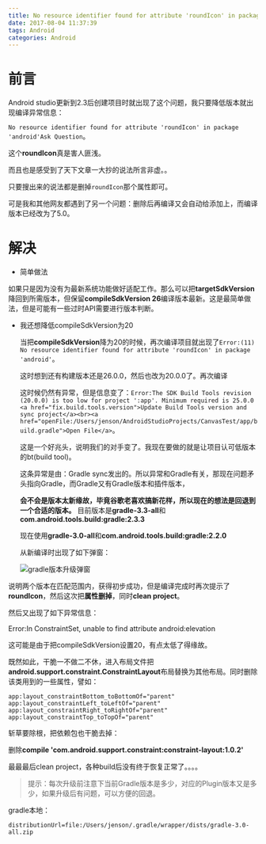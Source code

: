 ```yaml
---
title: No resource identifier found for attribute 'roundIcon' in package 'android'
date: 2017-08-04 11:37:39
tags: Android
categories: Android
---
```


# 前言

Android studio更新到2.3后创建项目时就出现了这个问题，我只要降低版本就出现编译异常信息：

`No resource identifier found for attribute 'roundIcon' in package 'android'Ask Question`。

这个**roundIcon**真是害人匪浅。

而且也是感受到了天下文章一大抄的说法所言非虚。。

只要搜出来的说法都是删掉`roundIcon`那个属性即可。

可是我和其他网友都遇到了另一个问题：删除后再编译又会自动给添加上，而编译版本已经改为了5.0。

# 解决

- 简单做法

如果只是因为没有为最新系统功能做好适配工作。那么可以把**targetSdkVersion**降回到所需版本，但保留**compileSdkVersion 26**编译版本最新。这是最简单做法，但是可能有一些过时API需要进行版本判断。

- 我还想降低compileSdkVersion为20

  当把**compileSdkVersion**降为20的时候，再次编译项目就出现了`Error:(11) No resource identifier found for attribute 'roundIcon' in package 'android'`。

  这时想到还有构建版本还是26.0.0，然后也改为20.0.0了。再次编译

  这时候仍然有异常，但是信息变了：`Error:The SDK Build Tools revision (20.0.0) is too low for project ':app'. Minimum required is 25.0.0
  <a href="fix.build.tools.version">Update Build Tools version and sync project</a><br><a href="openFile:/Users/jenson/AndroidStudioProjects/CanvasTest/app/build.gradle">Open File</a>`。

  这是一个好兆头，说明我们的对手变了。我现在要做的就是让项目认可低版本的bt(build tool)。

  这条异常是由：Gradle sync发出的。所以异常和Gradle有关，那现在问题矛头指向Gradle，而Gradle又有Gradle版本和插件版本，

  **会不会是版本太新缘故，毕竟谷歌老喜欢搞新花样，所以现在的想法是回退到一个合适的版本。**
  目前版本是**gradle-3.3-all**和**com.android.tools.build:gradle:2.3.3**

  现在使用**gradle-3.0-all**和**com.android.tools.build:gradle:2.2.0**

  从新编译时出现了如下弹窗：

  ![gradle版本升级弹窗](http://othg5ggzi.bkt.clouddn.com/gradle%E7%89%88%E6%9C%AC%E5%8D%87%E7%BA%A7%E6%8F%90%E7%A4%BA%E5%BC%B9%E7%AA%97.png)



​	说明两个版本在匹配范围内，获得初步成功，但是编译完成时再次提示了**roundIcon**，然后这次把**属性删掉**，同时**clean project**。

然后又出现了如下异常信息：

Error:In <declare-styleable> ConstraintSet, unable to find attribute android:elevation

这可能是由于把compileSdkVersion设置20，有点太低了得缘故。

既然如此，干脆一不做二不休，进入布局文件把**android.support.constraint.ConstraintLayout**布局替换为其他布局。同时删除该类用到的一些属性，譬如：

```
app:layout_constraintBottom_toBottomOf="parent"
app:layout_constraintLeft_toLeftOf="parent"
app:layout_constraintRight_toRightOf="parent"
app:layout_constraintTop_toTopOf="parent"
```

斩草要除根，把依赖包也干脆去掉：

删除**compile 'com.android.support.constraint:constraint-layout:1.0.2'**



最最最后clean project，各种build后没有终于恢复正常了。。。。



> 提示：每次升级前注意下当前Gradle版本是多少，对应的Plugin版本又是多少，如果升级后有问题，可以方便的回退。



gradle本地：

```
distributionUrl=file:/Users/jenson/.gradle/wrapper/dists/gradle-3.0-all.zip
```